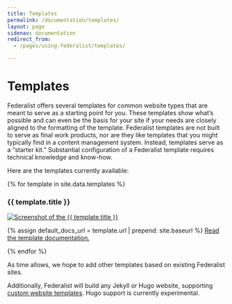 ```yaml
---
title: Templates
permalink: /documentation/templates/
layout: page
sidenav: documentation
redirect_from:
  - /pages/using-federalist/templates/

---
```


# Templates

Federalist offers several templates for common website types that are meant to serve as a starting point for you. These templates show what’s possible and can even be the basis for your site if your needs are closely aligned to the formatting of the template. Federalist templates are not built to serve as final work products, nor are they like templates that you might typically find in a content management system. Instead, templates serve as a “starter kit.” Substantial configuration of a Federalist template requires technical knowledge and know-how.

Here are the templates currently available:

{% for template in site.data.templates %}
  <h3>{{ template.title }}</h3>
  <p>
    <a class='screenshot' href='{{ template.preview_url }}'>
      <img src='{{ site.baseurl }}{{ template.img }}' alt='Screenshot of the {{ template.title }}'>
    </a>
  </p>
  <p>
    {% assign default_docs_url = template.url | prepend: site.baseurl %}
    <a href="{{ template.docs_url | default: default_docs_url }}">Read the template documentation.</a>
  </p>
{% endfor %}

As time allows, we hope to add other templates based on existing Federalist sites.

Additionally, Federalist will build any Jekyll or Hugo website, supporting [custom website templates]({{site.baseurl}}/pages/how-federalist-works/how-builds-work). Hugo support is currently experimental.
